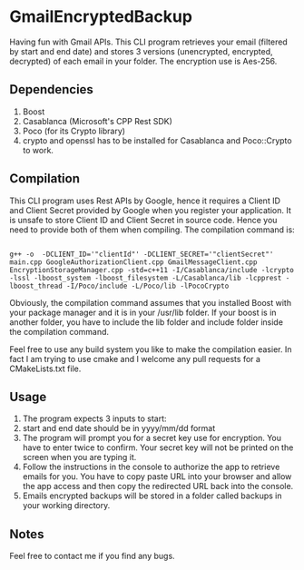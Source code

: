 # GmailEncryptedBackup
Having fun with Gmail APIs. This CLI program retrieves your email (filtered by start and end date) and stores 3 versions (unencrypted, encrypted, decrypted) of each email in your folder. The encryption use is Aes-256.

## Dependencies
1. Boost
2. Casablanca (Microsoft's CPP Rest SDK)
3. Poco (for its Crypto library)
4. crypto and openssl has to be installed for Casablanca and Poco::Crypto to work.

## Compilation
This CLI program uses Rest APIs by Google, hence it requires a Client ID and Client Secret provided by Google when you register your application. It is unsafe to store Client ID and Client Secret in source code. Hence you need to provide both of them when compiling. The compilation command is:

<code>
g++ -o <programName> -DCLIENT_ID='"clientId"' -DCLIENT_SECRET='"clientSecret"' main.cpp GoogleAuthorizationClient.cpp GmailMessageClient.cpp EncryptionStorageManager.cpp -std=c++11 -I<path to casablanca>/Casablanca/include -lcrypto -lssl -lboost_system -lboost_filesystem -L<path to casablanca>/Casablanca/lib -lcpprest -lboost_thread -I<path to Poco>/Poco/include -L<path to Poco>/Poco/lib -lPocoCrypto
</code>

Obviously, the compilation command assumes that you installed Boost with your package manager and it is in your /usr/lib folder. If your boost is in another folder, you have to include the lib folder and include folder inside the compilation command.

Feel free to use any build system you like to make the compilation easier. In fact I am trying to use cmake and I welcome any pull requests for a CMakeLists.txt file.

## Usage
1. The program expects 3 inputs to start: <email address> <start date of filter> <end date>
2. start and end date should be in yyyy/mm/dd format
3. The program will prompt you for a secret key use for encryption. You have to enter twice to confirm. Your secret key will not be printed on the screen when you are typing it.
4. Follow the instructions in the console to authorize the app to retrieve emails for you. You have to copy paste URL into your browser and allow the app access and then copy the redirected URL back into the console.
5. Emails encrypted backups will be stored in a folder called backups in your working directory.


## Notes
Feel free to contact me if you find any bugs.
